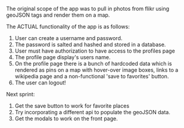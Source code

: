 The original scope of the app was to pull in photos from flikr using geoJSON tags and render them on a map.  

The ACTUAL functionality of the app is as follows:
1. User can create a username and password.  
2. The password is salted and hashed and stored in a database. 
3. User must have authorization to have access to the profiles page
4. The profile page display's users name.
5. On the profile page there is a bunch of hardcoded data which is rendered as pins on a map with hover-over image boxes, links to a wikipedia page and a non-functional 'save to favorites' button. 
6. The user can logout!

Next sprint:
1. Get the save button to work for favorite places
2. Try incorporating a different api to populate the geoJSON data.  
3. Get the modals to work on the front page. 